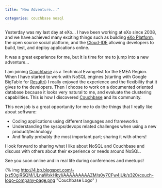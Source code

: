 ```yaml
---
title: "New Adventure..."

categories: couchbase nosql
---
```

Yesterday was my last day at eXo... I have been working at eXo since 2008, and we have achieved many exciting things such as building [eXo Platform](http://www.exoplatform.com/), the open source social platform, and the [Cloud-IDE](http://www.cloud-ide.com/) allowing developers to build, test, and deploy applications online.

It was a great experience for me, but it is time for me to jump into a new adventure...

I am joining [Couchbase](http://www.couchbase.com/)&nbsp;as a Technical Evangelist for the EMEA Region. When I have started to work with NoSQL engines (starting with Google BigTable for [Resultri](http://www.resultri.com/)) I really enjoyed the experience and the flexibility that it gives to the developers. Then I choose to work on a documented oriented database because it looks very natural to me, and evaluate the clustering capabilities.&nbsp;This is how I discovered&nbsp;[Couchbase](http://www.couchbase.com/)&nbsp;and its community.

This new job is a great opportunity for me to do the things that I really like about software:

*   Coding applications using different languages and frameworks
*   Understanding the sysops/devops related challenges when using a new product/technology
*   And finally probably the most important part; sharing it with others!

I look forward to sharing what I like about NoSQL and Couchbase and discuss with others about their experience or needs around NoSQL.&nbsp;


See you soon online and in real life during conferences and meetups!

{% img http://4.bp.blogspot.com/-jxz50giRSQM/ULnaWxkHkyI/AAAAAAAAAZM/s0y7CFw4jUk/s320/couch-logo-company-page.png "Couchbase Logo" )
